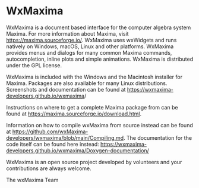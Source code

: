 # WxMaxima

WxMaxima is a document based interface for the computer algebra system
Maxima.  For more information about Maxima, visit
<https://maxima.sourceforge.io/>.  WxMaxima uses wxWidgets and runs
natively on Windows, macOS, Linux and other platforms.
WxMaxima provides menus and dialogs for many common Maxima commands,
autocompletion, inline plots and simple animations.
WxMaxima is distributed under the GPL license.

WxMaxima is included with the Windows and the Macintosh installer for
Maxima. Packages are also available for many Linux distributions. Screenshots
and documentation can be found at <https://wxmaxima-developers.github.io/wxmaxima>/

Instructions on where to get a complete Maxima package from
can be found at <https://maxima.sourceforge.io/download.html>.

Information on how to compile wxMaxima from source instead can be
found at <https://github.com/wxMaxima-developers/wxmaxima/blob/main/Compiling.md>.
The documentation for the code itself can be found here instead: 
<https://wxmaxima-developers.github.io/wxmaxima/Doxygen-documentation/>

WxMaxima is an open source project developed by volunteers and your
contributions are always welcome.

The wxMaxima Team
